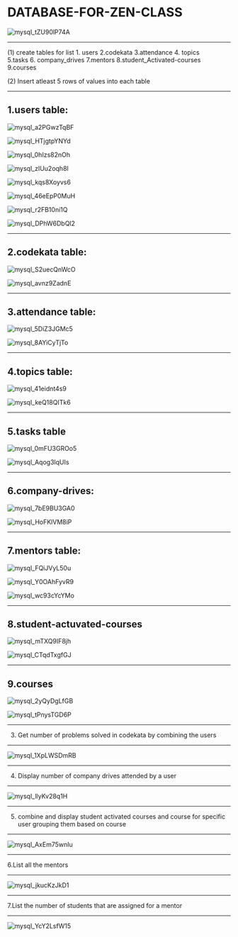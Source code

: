 # DATABASE-FOR-ZEN-CLASS
![mysql_tZU90lP74A](https://user-images.githubusercontent.com/95994543/174428110-5a6202fb-0ec9-4f72-b919-e9b457cd65a3.png)

-----------------------------------------------------------------------------------------------
(1)  create tables for list 
     1. users      2.codekata           3.attendance    4. topics    
     5.tasks       6. company_drives    7.mentors       8.student_Activated-courses  9.courses

(2) Insert atleast 5 rows of values into each table
 
-----------------------------------------------------------------------------------------------     
               

 1.users table:
----------------

![mysql_a2PGwzTqBF](https://user-images.githubusercontent.com/95994543/174428395-7961bd2f-df0e-42bb-b4d3-94045080f737.png)

 
![mysql_HTjgtpYNYd](https://user-images.githubusercontent.com/95994543/174429859-6fa67e7e-0032-4e1f-90ee-8c1c323b8411.png)

![mysql_0hIzs82nOh](https://user-images.githubusercontent.com/95994543/174429860-02976ee0-c0ad-43cb-b34d-ce7f9be1fecc.png)

![mysql_zIUu2oqh8I](https://user-images.githubusercontent.com/95994543/174432875-7d2bd034-8939-45be-a7a2-0aea94841249.png)

![mysql_kqs8Xoyvs6](https://user-images.githubusercontent.com/95994543/174432877-107241d9-23e2-41ba-97ee-83a76a070749.png)

![mysql_46eEpP0MuH](https://user-images.githubusercontent.com/95994543/174432886-d1dffd9b-ce63-4f6c-970a-9f4dadb6a4a3.png)

![mysql_r2FB10ni1Q](https://user-images.githubusercontent.com/95994543/174432890-30b8f9f4-4294-4334-ac49-7aaa0c479129.png)

![mysql_DPhW6DbQl2](https://user-images.githubusercontent.com/95994543/174432893-4ee7d72a-d8d4-4d55-9346-500007ca40b6.png)

-------------------------------------------------------------------------------------------------------------------------

   2.codekata table:
 --------------------
 
![mysql_S2uecQnWcO](https://user-images.githubusercontent.com/95994543/174428514-dc065d63-e845-49d4-a474-f034269ddcfc.png)


![mysql_avnz9ZadnE](https://user-images.githubusercontent.com/95994543/174429943-a82f8a1f-8f05-424a-b5ca-61deb4732488.png)

---------------------------------------------------------------------------------------------------------------------------

  3.attendance table:
--------------------------

![mysql_5DiZ3JGMc5](https://user-images.githubusercontent.com/95994543/174428581-9f19181f-d146-413c-b81b-29672c7fa087.png)


![mysql_8AYiCyTjTo](https://user-images.githubusercontent.com/95994543/174430057-d3e7ee10-52a2-4036-9cdc-b64b715b9fb1.png)

----------------------------------------------------------------------------------------------------------------------------

  4.topics table:
------------------

![mysql_41eidnt4s9](https://user-images.githubusercontent.com/95994543/174428658-f9b293e0-e592-4d68-a384-5dd64d261c4c.png)

![mysql_keQ18QITk6](https://user-images.githubusercontent.com/95994543/174432423-661e55de-9c81-4833-9df9-ff0f7b32c670.png)

---------------------------------------------------------------------------------------------------------------------------

  5.tasks table
-----------------

![mysql_0mFU3GROo5](https://user-images.githubusercontent.com/95994543/174430901-f0208f14-855c-4c6f-aafc-d40c86ebeba2.png)

![mysql_Aqog3lqUIs](https://user-images.githubusercontent.com/95994543/174430958-e25b188b-2eb6-4d4a-9067-456ae5bcfa60.png)

---------------------------------------------------------------------------------------------------------------------------

6.company-drives:
-----------------

![mysql_7bE9BU3GA0](https://user-images.githubusercontent.com/95994543/174428852-8285965f-9ea4-442c-8fef-b012f5e15e9e.png)


![mysql_HoFKlVM8iP](https://user-images.githubusercontent.com/95994543/174431088-1606f0db-9abb-402c-8f9a-9b7c94573440.png)

----------------------------------------------------------------------------------------------------------------------------

  7.mentors table:
---------------------

![mysql_FQiJVyL50u](https://user-images.githubusercontent.com/95994543/174428976-c6811bde-cc81-42a9-abda-47beb1cf45c1.png)

![mysql_Y0OAhFyvR9](https://user-images.githubusercontent.com/95994543/174429005-82d28f44-c011-4355-b95d-3ca2da7277c0.png)

![mysql_wc93cYcYMo](https://user-images.githubusercontent.com/95994543/174431425-187675af-9b70-4419-9056-cf4e9ba77784.png)

---------------------------------------------------------------------------------------------------------------------------
 8.student-actuvated-courses
----------------------------

![mysql_mTXQ9IF8jh](https://user-images.githubusercontent.com/95994543/174429124-94f4e635-36ec-4e19-9480-2e1fe2328e8b.png)


![mysql_CTqdTxgfGJ](https://user-images.githubusercontent.com/95994543/174431514-2e2ab8a9-2a47-422d-a63b-f493d4d4a24c.png)

--------------------------------------------------------------------------------------------------------------------------
  9.courses
-------------
![mysql_2yQyDgLfGB](https://user-images.githubusercontent.com/95994543/174429199-885c98b0-75fd-4390-a4fb-7a0381c24b5b.png)

![mysql_tPnysTGD6P](https://user-images.githubusercontent.com/95994543/174431602-c0976ddf-a1cf-4070-94e1-09365943e5b1.png)

---------------------------------------------------------------------------------------------
3. Get number of problems solved in codekata by combining the users
--------------------------------------------------------------------------------------------

![mysql_1XpLWSDmRB](https://user-images.githubusercontent.com/95994543/174433361-09b3346f-b433-4ab9-b81d-09706d1912bc.png)

---------------------------------------------------------------------------------------------
4. Display number of company drives attended by a user
-----------------------------------------------------------------------------------------------
![mysql_llyKv28q1H](https://user-images.githubusercontent.com/95994543/174433517-51b13be0-baa0-48d9-9674-01d140589c86.png)

-------------------------------------------------------------------------------------------
5. combine and display student activated courses and course for specific user grouping them based on course
-------------------------------------------------------------------------------------------

![mysql_AxEm75wnIu](https://user-images.githubusercontent.com/95994543/174434378-ceacb2e5-5f08-403a-8214-a9a6c9e4d8a2.png)

--------------------------------------------------------------------------------------------
6.List all the mentors

-----------------------------------------------------------------------------------------------

![mysql_jkucKzJkD1](https://user-images.githubusercontent.com/95994543/174433631-7464ee1c-7ff8-4bac-b0f2-9cebe73e7cec.png)

-----------------------------------------------------------------------------------------------
7.List the number of students that are assigned for a mentor

----------------------------------------------------------------------------------------------

![mysql_YcY2LsfW15](https://user-images.githubusercontent.com/95994543/174434005-2d5806fa-aad2-405b-bcf1-c397cb2a285b.png)















